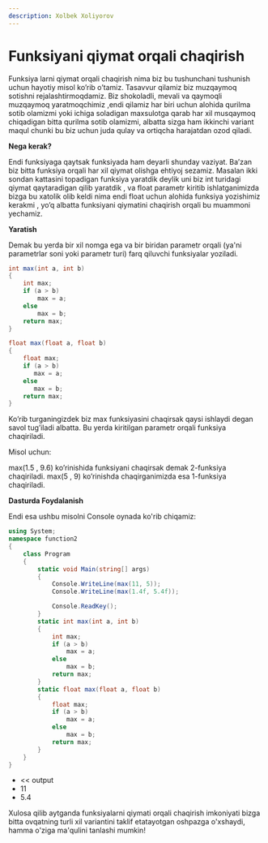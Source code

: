 ```yaml
---
description: Xolbek Xoliyorov
---
```


# Funksiyani qiymat orqali chaqirish

Funksiya larni qiymat orqali chaqirish nima biz bu tushunchani tushunish uchun hayotiy misol ko’rib o’tamiz. Tasavvur qilamiz biz muzqaymoq sotishni rejalashtirmoqdamiz. Biz shokoladli, mevali va qaymoqli muzqaymoq yaratmoqchimiz ,endi qilamiz har biri uchun alohida qurilma sotib olamizmi yoki ichiga soladigan maxsulotga qarab har xil musqaymoq chiqadigan bitta qurilma sotib olamizmi, albatta sizga ham ikkinchi variant maqul chunki bu biz uchun juda qulay va ortiqcha harajatdan ozod qiladi.

**Nega kerak?**

Endi funksiyaga qaytsak funksiyada ham deyarli shunday vaziyat. Ba’zan biz bitta funksiya orqali har xil qiymat olishga ehtiyoj sezamiz. Masalan ikki sondan kattasini topadigan funksiya yaratdik deylik uni biz int turidagi qiymat qaytaradigan qilib yaratdik , va float parametr kiritib ishlatganimizda bizga bu xatolik olib keldi nima endi float uchun alohida funksiya yozishimiz kerakmi , yo’q albatta funksiyani qiymatini chaqirish orqali bu muammoni yechamiz.

**Yaratish**

Demak bu yerda bir xil nomga ega va bir biridan parametr orqali \(ya'ni parametrlar soni yoki parametr turi\) farq qiluvchi funksiyalar yoziladi.

```csharp
int max(int a, int b)
{
    int max;
    if (a > b)
        max = a;
    else
        max = b;
    return max;
}
```

```csharp
float max(float a, float b)
{
    float max;
    if (a > b)
       max = a;
    else
       max = b;
    return max;
}
```

Ko’rib turganingizdek biz max funksiyasini chaqirsak qaysi ishlaydi degan savol tug’iladi albatta. Bu yerda kiritilgan parametr orqali funksiya chaqiriladi.

Misol uchun:

max\(1.5 , 9.6\) ko’rinishida funksiyani chaqirsak demak 2-funksiya chaqiriladi. max\(5 , 9\)  ko’rinishda chaqirganimizda esa 1-funksiya chaqiriladi.

**Dasturda Foydalanish**

Endi esa ushbu misolni Console oynada ko'rib chiqamiz:

```csharp
using System;
namespace function2
{
    class Program
    {  
        static void Main(string[] args)
        {
            Console.WriteLine(max(11, 5));
            Console.WriteLine(max(1.4f, 5.4f));

            Console.ReadKey();
        }
        static int max(int a, int b)
        {
            int max;
            if (a > b)
                max = a;
            else
                max = b;
            return max;
        }
        static float max(float a, float b)
        {
            float max;
            if (a > b)
                max = a;
            else
                max = b;
            return max;
        } 
    }
}

```

* &lt;&lt; output 
* 11
* 5.4

Xulosa qilib aytganda funksiyalarni qiymati orqali chaqirish imkoniyati bizga bitta ovqatning turli xil variantini taklif etatayotgan oshpazga o'xshaydi, hamma o'ziga ma'qulini tanlashi mumkin!

